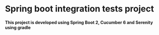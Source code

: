 # Spring boot integration tests project
#### This project is developed using Spring Boot 2, Cucumber 6 and Serenity using gradle